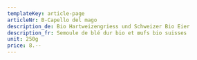 ```yaml
---
templateKey: article-page
articleNr: B-Capello del mago
description_de: Bio Hartweizengriess und Schweizer Bio Eier
description_fr: Semoule de blé dur bio et œufs bio suisses
unit: 250g
price: 8.--
---
```



